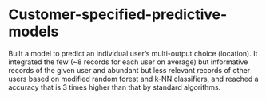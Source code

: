 # Customer-specified-predictive-models

Built a model to predict an individual user’s multi-output choice (location). 
It integrated the few (~8 records for each user on average) but informative records of the given user and abundant but less relevant records of other users based on modified random forest and k-NN classifiers, and reached a accuracy that is 3 times higher than that by standard algorithms. 
